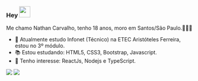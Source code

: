 ### Hey <img src="https://github.com/TheDudeThatCode/TheDudeThatCode/blob/master/Assets/Hi.gif" width="30px">

Me chamo Nathan Carvalho, tenho 18 anos, moro em Santos/São Paulo.👨🏻‍💻

- 🚀 Atualmente estudo Infonet (Técnico) na ETEC Aristóteles Ferreira, estou no 3º módulo.
- 📚 Estou estudando: HTML5, CSS3, Bootstrap, Javascript.
- 🎯 Tenho interesse: ReactJs, Nodejs e TypeScript.

<p align="left">
  <a href="#" alt="Gmail">
  <img src="https://img.shields.io/badge/-Gmail-FF0000?style=flat-square&labelColor=FF0000&logo=gmail&logoColor=white&link=fariasnathan75@gmail.com" /></a>

  <a href="#" alt="Linkedin">
  <img src="https://img.shields.io/badge/-Linkedin-0e76a8?style=flat-square&logo=Linkedin&logoColor=white&link=https://www.linkedin.com/in/nathancarvalho/" /></a>
</p>
